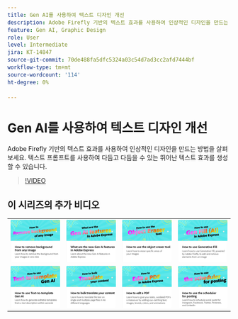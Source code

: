 ```yaml
---
title: Gen AI를 사용하여 텍스트 디자인 개선
description: Adobe Firefly 기반의 텍스트 효과를 사용하여 인상적인 디자인을 만드는 방법을 살펴보세요.
feature: Gen AI, Graphic Design
role: User
level: Intermediate
jira: KT-14847
source-git-commit: 70de488fa5dfc5324a03c54d7ad3cc2afd7444bf
workflow-type: tm+mt
source-wordcount: '114'
ht-degree: 0%

---
```


# Gen AI를 사용하여 텍스트 디자인 개선

Adobe Firefly 기반의 텍스트 효과를 사용하여 인상적인 디자인을 만드는 방법을 살펴보세요. 텍스트 프롬프트를 사용하여 다듬고 다듬을 수 있는 뛰어난 텍스트 효과를 생성할 수 있습니다.

>[!VIDEO](https://video.tv.adobe.com/v/3427021?quality=12&learn=on&hidetitle=true)

## 이 시리즈의 추가 비디오

<table style="table-layout:fixed">
<tr>
   <td>
         <a href="remove-background.md">
            <img alt="이미지에서 배경을 제거하는 방법" src="assets/background.png" />
         </a>
   </td>
   <td>
         <a href="intro-gen-ai.md">
            <img alt="Adobe Express의 새로운 Gen AI 기능은 무엇입니까?" src="assets/intro-gen-ai.png" />
         </a>
   </td>
   <td>
         <a href="object-eraser.md">
            <img alt="개체 지우개 도구 사용 방법" src="assets/object-eraser.png" />
         </a>
   </td>
   <td>
         <a href="generative-fill.md">
            <img alt="생성형 채우기 사용 방법" src="assets/gen-fill.png" />
         </a>
   </td>      
</tr>
<tr>
   <td>
      <a href="text-to-template.md">
         <img alt="Text-to-template Gen AI를 사용하는 방법" src="assets/text-to-template.png" />
      </a>
   </td>
   <td>
      <a href="bulk-translate.md">
         <img alt="콘텐츠를 대량으로 변환하는 방법" src="assets/bulk-translate.png" />
      </a>
   </td>
   <td>
      <a href="edit-a-pdf.md">
         <img alt="PDF 편집 방법" src="assets/edit-pdf.png" />
      </a>
   </td>
   <td>
      <a href="schedule.md">
         <img alt="게시용 스케줄러를 사용하는 방법" src="assets/schedule.png" />
      </a>
   </td>
</tr>
</table>
